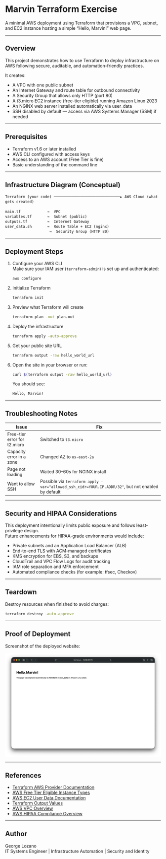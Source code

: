 # Marvin Terraform Exercise

A minimal AWS deployment using Terraform that provisions a VPC, subnet, and EC2 instance hosting a simple “Hello, Marvin!” web page.

---

## Overview

This project demonstrates how to use Terraform to deploy infrastructure on AWS following secure, auditable, and automation-friendly practices.

It creates:
- A VPC with one public subnet
- An Internet Gateway and route table for outbound connectivity
- A Security Group that allows only HTTP (port 80)
- A t3.micro EC2 instance (free-tier eligible) running Amazon Linux 2023
- An NGINX web server installed automatically via user_data
- SSH disabled by default — access via AWS Systems Manager (SSM) if needed

---

## Prerequisites

- Terraform v1.6 or later installed
- AWS CLI configured with access keys
- Access to an AWS account (Free Tier is fine)
- Basic understanding of the command line

---

## Infrastructure Diagram (Conceptual)

```
Terraform (your code) ──────────────────────────────► AWS Cloud (what gets created)

main.tf            →  VPC  
variables.tf       →  Subnet (public)  
outputs.tf         →  Internet Gateway  
user_data.sh       →  Route Table + EC2 (nginx)  
                    →  Security Group (HTTP 80)
```

---

## Deployment Steps

1. Configure your AWS CLI  
   Make sure your IAM user (`terraform-admin`) is set up and authenticated:  
   ```bash
   aws configure
   ```

2. Initialize Terraform  
   ```bash
   terraform init
   ```

3. Preview what Terraform will create  
   ```bash
   terraform plan -out plan.out
   ```

4. Deploy the infrastructure  
   ```bash
   terraform apply -auto-approve
   ```

5. Get your public site URL  
   ```bash
   terraform output -raw hello_world_url
   ```

6. Open the site in your browser or run:  
   ```bash
   curl $(terraform output -raw hello_world_url)
   ```
   You should see:
   ```
   Hello, Marvin!
   ```

---

## Troubleshooting Notes

| Issue | Fix |
|-------|-----|
| Free-tier error for t2.micro | Switched to `t3.micro` |
| Capacity error in a zone | Changed AZ to `us-east-2a` |
| Page not loading | Waited 30–60s for NGINX install |
| Want to allow SSH | Possible via `terraform apply -var="allowed_ssh_cidr=YOUR.IP.ADDR/32"`, but not enabled by default |

---

## Security and HIPAA Considerations

This deployment intentionally limits public exposure and follows least-privilege design.  
Future enhancements for HIPAA-grade environments would include:

- Private subnets and an Application Load Balancer (ALB)
- End-to-end TLS with ACM-managed certificates
- KMS encryption for EBS, S3, and backups
- CloudTrail and VPC Flow Logs for audit tracking
- IAM role separation and MFA enforcement
- Automated compliance checks (for example: tfsec, Checkov)

---

## Teardown

Destroy resources when finished to avoid charges:
```bash
terraform destroy -auto-approve
```

---

## Proof of Deployment

Screenshot of the deployed website:

![Hello Marvin Screenshot](./screenshot-hello-marvin.png)

---

## References

- [Terraform AWS Provider Documentation](https://registry.terraform.io/providers/hashicorp/aws/latest/docs)
- [AWS Free Tier Eligible Instance Types](https://aws.amazon.com/free)
- [AWS EC2 User Data Documentation](https://docs.aws.amazon.com/AWSEC2/latest/UserGuide/user-data.html)
- [Terraform Output Values](https://developer.hashicorp.com/terraform/language/values/outputs)
- [AWS VPC Overview](https://docs.aws.amazon.com/vpc/latest/userguide/what-is-amazon-vpc.html)
- [AWS HIPAA Compliance Overview](https://aws.amazon.com/compliance/hipaa-compliance/)

---

## Author

George Lozano  
IT Systems Engineer | Infrastructure Automation | Security and Identity
